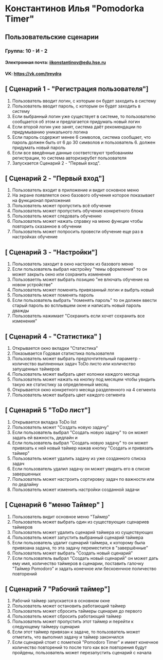 # Константинов Илья "Pomodorka Timer"
## Пользовательские сценарии
### Группа: 10 - И - 2
#### Электронная почта: iikonstantinov@edu.hse.ru
#### VK: https://vk.com/treydra

## [ Сценарий 1 - "Регистрация пользователя"]
 1. Пользователь вводит логин, с которым он будет заходить в систему
 2. Пользователь вводит пароль, с которым он будет заходить в систему
 4. Если выбранный логин уже существует в системе, то пользователю сообщается об этом и предлагается придумать новый логин
 5. Если второй логин уже занят, система даёт рекомендации по придумыванию уникального логина
 6. Если пароль содержит менее 6 символов, система сообщает, что пароль должен быть от 6 до 30 символов и пользователь 6. должен придумать новый пароль
 8. Если все введённые данные соответствуют требованиям регистрации, то система авторизирубет пользователя
 10. Запускается Сценарий 2 - "Первый вход".

## [ Сценарий 2 - "Первый вход"]
 1. Пользователь входит в приложение и видит основное меню
 2. На экране появляется окно базового обучения которое показывает на функционал приложения
 3. Пользователь может пропустить всё обучение
 4. Пользователь может пропустить обучение конкретного блока
 4. Пользователь может следовать обучению
 5. Пользователь может нажать справку на меню функции чтобы повторить сказанное в обучении
 6. Пользователь может попросить провести обучение еще раз в настройках обучение

## [ Сценарий 3 - "Настройки"]
 1. Пользователь заходит в окно настроек из базового меню
 3. Если пользователь выбрал настройку "темы оформления" то он может закрыть окно или сохранить изменения
 4. Пользоваетль может выбрать позицию "не влючать обучение на новом устройстве"
 5. Пользователь может поменять привязанный логин и выбрть новый
 6. Пользователь может поменять пароль
 7. Если пользователь выбрать "поменять пароль" то он должен ввести старый пароль во всплывшем окне и написать новый пароль дважды
 7. Пользователь нажимает "Сохранить если хочет сохранить все изменения"

## [ Сценарий 4 - "Статистика" ]
 1. Открывается окно вкладки "Статистика"
 2. Показывается Годовая статистика пользователя 
 2. Пользователь может выбрать предпочтительный параметр - количество выплненных задач ToDo листо или количество запущенных таймеров
 3. Пользователь может выбрать цвет колонки каждого месяца
 3. Пользователь может нажать на кнопку под месяцем чтобы увидить такую же статистику за определенный месяц
 4. Открывается окно конкретного месяца разделенного на 4 сегмента
 5. Пользователь может выбрать цвет каждого сегмента

## [ Сценарий 5 "ToDo лист"]
 1. Открывается вкладка ToDo list 
 2. Пользователь может "Создать новую задачу"
 3. Если пользователь выбрал "Создать новую задачу" то он может задать ей важность, дедлайн и 
 4. Если пользователь выбрал "Создать новую задачу" то он может привязать к ней новый таймер нажав кнопку "Создать и привязать таймер"
 4. Пользователь может удалить задачу из уже созданного списка задач
 5. Если пользователь удалил задачу он может увидеть его в списке завершенных
 5. Пользователь может настроить сортировку задач по важности или по дедлайну
 6. Пользователь может изменить настройки созданной задачи

## [ Сценарий 6 "меню Таймер" ]
 1. Пользователь видит основное меню "Таймер"
 2. Пользователь может выбрать один из существующих сценариев таймеров
 3. Пользователь может удалить сценарий таймера из существующих
 4. Пользователь может запустить выбранный сценарий таймера
 5. Если пользователь удалит сценарий таймера, к которому была привязана задача, то эта задачу переместится в "завершённые"
 6. Пользователь может выбрать "Создать новый сценарий"
 7. Если пользователь выбрал "Создать новый сценарий" он может дать ему имя, количество таймеров в сценарии, поставить галочку "Таймер Pomodoro" и задать конечное или бескоенчное поличество повторений

## [ Сценарий 7 "Рабочий таймер"]
 1. Рабочий таймер запускается в основном окне 
 2. Пользователь может остановить работающий таймер
 3. Пользователь может сбросить таймеры сценария до первого
 4. Пользователь может сбросить работающий таймер
 5. Пользователь может пропустить этот таймер и перейти к следующему таймеру сценария
 6. Если этот таймер привязан к задаче, то пользователь может отметить, что выполнил задачу и таймер закончился
 7. Если сценарий стоит с пометкой "Pomodoro Timer" и имеет конечное количество повторений то после того как все повторения будут пройдены, пользователь может перезапустить сценарий с начала